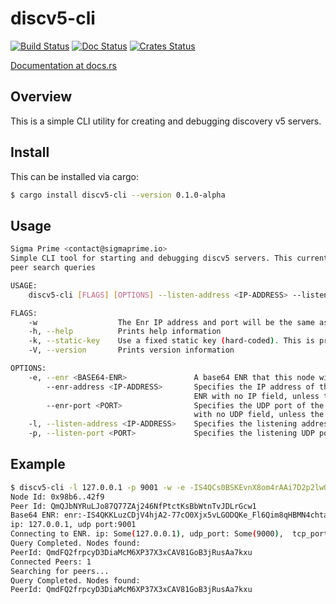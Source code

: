 discv5-cli
============

[![Build Status]][Build Link] [![Doc Status]][Doc Link] [![Crates
Status]][Crates Link]

[Build Status]: https://github.com/AgeManning/discv5-cli/workflows/build/badge.svg?branch=master
[Build Link]: https://github.com/AgeManning/discv5-cli/actions
[Doc Status]: https://docs.rs/discv5-cli/badge.svg
[Doc Link]: https://docs.rs/discv5-cli
[Crates Status]: https://img.shields.io/crates/v/discv5-cli.svg
[Crates Link]: https://crates.io/crates/discv5-cli

[Documentation at docs.rs](https://docs.rs/discv5-cli)

## Overview

This is a simple CLI utility for creating and debugging discovery v5 servers.

## Install

This can be installed via cargo:

```bash
$ cargo install discv5-cli --version 0.1.0-alpha
```

## Usage

```bash
Sigma Prime <contact@sigmaprime.io>
Simple CLI tool for starting and debugging discv5 servers. This currently runs a discv5 server which regularly performs
peer search queries

USAGE:
    discv5-cli [FLAGS] [OPTIONS] --listen-address <IP-ADDRESS> --listen-port <PORT>

FLAGS:
    -w                  The Enr IP address and port will be the same as the specified listening address and port.
    -h, --help          Prints help information
    -k, --static-key    Use a fixed static key (hard-coded). This is primarily for debugging.
    -V, --version       Prints version information

OPTIONS:
    -e, --enr <BASE64-ENR>               A base64 ENR that this node will initially connect to.
        --enr-address <IP-ADDRESS>       Specifies the IP address of the ENR record. Not specifying this results in an
                                         ENR with no IP field, unless the -w switch is used.
        --enr-port <PORT>                Specifies the UDP port of the ENR record. Not specifying this results in an ENR
                                         with no UDP field, unless the -w switch is used.
    -l, --listen-address <IP-ADDRESS>    Specifies the listening address of the server. [default: 127.0.0.1]
    -p, --listen-port <PORT>             Specifies the listening UDP port of the server. [default: 9000]
```

## Example

```bash
$ discv5-cli -l 127.0.0.1 -p 9001 -w -e -IS4QCs0BSKEvnX8om4rAAi7D2p2lwQ7LVpAeESY2ikm1b5dBOqJC7istWMVg06dy-I09C8NuZdodEFNxIiiolWwSWkBgmlkgnY0gmlwhH8AAAGJc2VjcDI1NmsxoQPKY0yuDUmstAHYpMa2_oxVtw0RW_QAdpzBQA8yWM0xOIN1ZHCCIyg
Node Id: 0x98b6..42f9
Peer Id: QmQJbNYRuLJo87Q77ZAj246NfPtctKsBbWtnTvJDLrGcw1
Base64 ENR: enr:-IS4QKKLuzCDjV4hjA2-77cO0Xjx5vLGODQKe_Fl6Qim8qHBMN4chtaLqv6Xz6BWv5hfVvn0d2G0dt94ZAG9OHska44BgmlkgnY0gmlwhH8AAAGJc2VjcDI1NmsxoQLHT5xE1ZhCXfrOv3D66tPfDZxV57TaX0rky3uwRhyBe4N1ZHCCIyk
ip: 127.0.0.1, udp port:9001
Connecting to ENR. ip: Some(127.0.0.1), udp_port: Some(9000),  tcp_port: None
Query Completed. Nodes found:
PeerId: QmdFQ2frpcyD3DiaMcM6XP37X3xCAV81GoB3jRusAa7kxu
Connected Peers: 1
Searching for peers...
Query Completed. Nodes found:
PeerId: QmdFQ2frpcyD3DiaMcM6XP37X3xCAV81GoB3jRusAa7kxu
```
